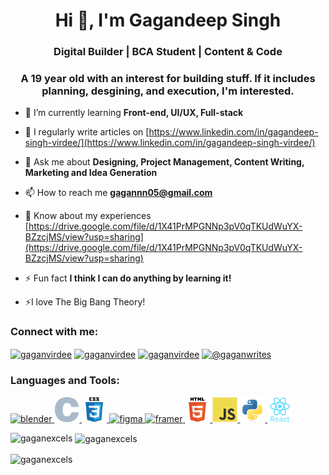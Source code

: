 <h1 align="center">Hi 👋, I'm Gagandeep Singh</h1>
<h3 align="center">Digital Builder | BCA Student | Content & Code</h3>
<h3 align="center">A 19 year old with an interest for building stuff. If it includes planning, desgining, and execution, I'm interested.</h3>

- 🌱 I’m currently learning **Front-end, UI/UX, Full-stack**

- 📝 I regularly write articles on [https://www.linkedin.com/in/gagandeep-singh-virdee/](https://www.linkedin.com/in/gagandeep-singh-virdee/)

- 💬 Ask me about **Designing, Project Management, Content Writing, Marketing and Idea Generation**

- 📫 How to reach me **gagannn05@gmail.com**

- 📄 Know about my experiences [https://drive.google.com/file/d/1X41PrMPGNNp3pV0qTKUdWuYX-BZzcjMS/view?usp=sharing](https://drive.google.com/file/d/1X41PrMPGNNp3pV0qTKUdWuYX-BZzcjMS/view?usp=sharing)

- ⚡ Fun fact **I think I can do anything by learning it!**

- ⚡️I love The Big Bang Theory!

<h3 align="left">Connect with me:</h3>
<p align="left">
<a href="https://twitter.com/gaganvirdee" target="blank"><img align="center" src="https://raw.githubusercontent.com/rahuldkjain/github-profile-readme-generator/master/src/images/icons/Social/twitter.svg" alt="gaganvirdee" height="30" width="40" /></a>
<a href="https://linkedin.com/in/gaganvirdee" target="blank"><img align="center" src="https://raw.githubusercontent.com/rahuldkjain/github-profile-readme-generator/master/src/images/icons/Social/linked-in-alt.svg" alt="gaganvirdee" height="30" width="40" /></a>
<a href="https://instagram.com/gaganvirdee" target="blank"><img align="center" src="https://raw.githubusercontent.com/rahuldkjain/github-profile-readme-generator/master/src/images/icons/Social/instagram.svg" alt="gaganvirdee" height="30" width="40" /></a>
<a href="https://medium.com/@gaganwrites" target="blank"><img align="center" src="https://raw.githubusercontent.com/rahuldkjain/github-profile-readme-generator/master/src/images/icons/Social/medium.svg" alt="@gaganwrites" height="30" width="40" /></a>
</p>

<h3 align="left">Languages and Tools:</h3>
<p align="left"> <a href="https://www.blender.org/" target="_blank" rel="noreferrer"> <img src="https://download.blender.org/branding/community/blender_community_badge_white.svg" alt="blender" width="40" height="40"/> </a> <a href="https://www.cprogramming.com/" target="_blank" rel="noreferrer"> <img src="https://raw.githubusercontent.com/devicons/devicon/master/icons/c/c-original.svg" alt="c" width="40" height="40"/> </a> <a href="https://www.w3schools.com/css/" target="_blank" rel="noreferrer"> <img src="https://raw.githubusercontent.com/devicons/devicon/master/icons/css3/css3-original-wordmark.svg" alt="css3" width="40" height="40"/> </a> <a href="https://www.figma.com/" target="_blank" rel="noreferrer"> <img src="https://www.vectorlogo.zone/logos/figma/figma-icon.svg" alt="figma" width="40" height="40"/> </a> <a href="https://www.framer.com/" target="_blank" rel="noreferrer"> <img src="https://www.vectorlogo.zone/logos/framer/framer-icon.svg" alt="framer" width="40" height="40"/> </a> <a href="https://www.w3.org/html/" target="_blank" rel="noreferrer"> <img src="https://raw.githubusercontent.com/devicons/devicon/master/icons/html5/html5-original-wordmark.svg" alt="html5" width="40" height="40"/> </a> <a href="https://developer.mozilla.org/en-US/docs/Web/JavaScript" target="_blank" rel="noreferrer"> <img src="https://raw.githubusercontent.com/devicons/devicon/master/icons/javascript/javascript-original.svg" alt="javascript" width="40" height="40"/> </a> <a href="https://www.python.org" target="_blank" rel="noreferrer"> <img src="https://raw.githubusercontent.com/devicons/devicon/master/icons/python/python-original.svg" alt="python" width="40" height="40"/> </a> <a href="https://reactjs.org/" target="_blank" rel="noreferrer"> <img src="https://raw.githubusercontent.com/devicons/devicon/master/icons/react/react-original-wordmark.svg" alt="react" width="40" height="40"/> </a> </p>

<p><img align="left" src="https://github-readme-stats.vercel.app/api/top-langs?username=gaganexcels&show_icons=true&locale=en&layout=compact" alt="gaganexcels" /></p>

<p>&nbsp;<img align="center" src="https://github-readme-stats.vercel.app/api?username=gaganexcels&show_icons=true&locale=en" alt="gaganexcels" /></p>

<p><img align="center" src="https://github-readme-streak-stats.herokuapp.com/?user=gaganexcels&" alt="gaganexcels" /></p>
